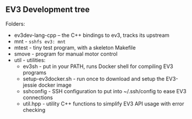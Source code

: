 ## EV3 Development tree

Folders:
* ev3dev-lang-cpp – the C++ bindings to ev3, tracks its upstream
* mnt - `sshfs ev3: mnt`
* mtest - tiny test program, with a skeleton Makefile
* smove - program for manual motor control
* util - utilities:
  * ev3sh - put in your PATH, runs Docker shell for compiling EV3 programs
  * setup-ev3docker.sh - run once to download and setup the EV3-jessie docker image
  * sshconfig - SSH configuration to put into ~/.ssh/config to ease EV3 connections
  * util.hpp - utility C++ functions to simplify EV3 API usage with error checking
